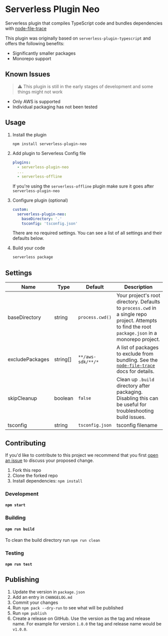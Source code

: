 # Serverless Plugin Neo

Serverless plugin that compiles TypeScript code and bundles dependencies with [node-file-trace](https://github.com/vercel/nft)

This plugin was originally based on `serverless-plugin-typescript` and offers the following benefits:

- Significantly smaller packages
- Monorepo support

## Known Issues

> :warning: This plugin is still in the early stages of development and some things might not work

- Only AWS is supported
- Individual packaging has not been tested

## Usage

1. Install the plugin

   ```sh
   npm install serverless-plugin-neo
   ```

1. Add plugin to Serverless Config file

   ```yaml
   plugins:
     - serverless-plugin-neo
     ...
     - serverless-offline
   ```

   If you're using the `serverless-offline` plugin make sure it goes after `serverless-plugin-neo`

1. Configure plugin (optional)

   ```yaml
   custom:
     serverless-plugin-neo:
       baseDirectory: '.'
       tsconfig: 'tsconfig.json'
   ```

   There are no required settings. You can see a list of all settings and their defaults below.

1. Build your code

   ```sh
   serverless package
   ```

## Settings

| Name            | Type     | Default           | Description                                                                                                                                        |
| --------------- | -------- | ----------------- | -------------------------------------------------------------------------------------------------------------------------------------------------- |
| baseDirectory   | string   | `process.cwd()`   | Your project's root directory. Defaults to `process.cwd` in a single repo project. Attempts to find the root `package.json` in a monorepo project. |
| excludePackages | string[] | `**/aws-sdk/**/*` | A list of packages to exclude from bundling. See the [`node-file-trace`](https://github.com/vercel/nft#ignore) docs for details.                   |
| skipCleanup     | boolean  | `false`           | Clean up `.build` directory after packaging. Disabling this can be useful for troubleshooting build issues.                                        |
| tsconfig        | string   | `tsconfig.json`   | tsconfig filename                                                                                                                                  |

## Contributing

If you'd like to contribute to this project we recommend that you first [open an issue](https://github.com/neofinancial/serverless-plugin-neo/issues) to discuss your proposed change.

1. Fork this repo
1. Clone the forked repo
1. Install dependencies: `npm install`

### Development

#### `npm start`

### Building

#### `npm run build`

To clean the build directory run `npm run clean`

### Testing

#### `npm run test`

## Publishing

1. Update the version in `package.json`
1. Add an entry in `CHANGELOG.md`
1. Commit your changes
1. Run `npm pack --dry-run` to see what will be published
1. Run `npm publish`
1. Create a release on GitHub. Use the version as the tag and release name. For example for version `1.0.0` the tag and release name would be `v1.0.0`.
